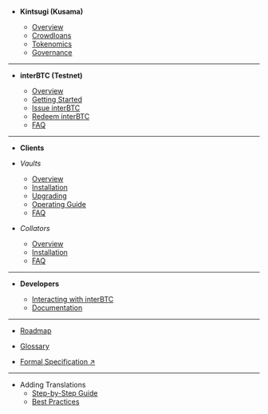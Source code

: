<!-- docs/_sidebar.md -->

* **Kintsugi (Kusama)**

  * [Overview](kintsugi/overview.md)
  * [Crowdloans](kintsugi/crowdloans.md)
  * [Tokenomics](kintsugi/tokenomics.md)
  * [Governance](kintsugi/governance.md)

---

* **interBTC (Testnet)**

  * [Overview](start/overview.md)
  * [Getting Started](start/prereq.md)
  * [Issue interBTC](start/issue.md)
  * [Redeem interBTC](start/redeem.md)
  * [FAQ](start/faq.md)

---

* **Clients**

* *Vaults*

  * [Overview](vault/overview.md)
  * [Installation](vault/installation.md)
  * [Upgrading](vault/upgrading.md)
  * [Operating Guide](vault/guide.md)
  * [FAQ](vault/faq.md)

* *Collators*

  * [Overview](collator/overview.md)
  * [Installation](collator/guide.md)
  * [FAQ](collator/faq.md)

---

* **Developers**

  * [Interacting with interBTC](developers/integration.md)
  * [Documentation](developers/documentation.md)

---

* [Roadmap](about/roadmap.md)

* [Glossary](about/glossary.md)

* [Formal Specification :arrow_upper_right:](https://spec.interlay.io/)

---

* Adding Translations
  * [Step-by-Step Guide](translation/guide.md)
  * [Best Practices](translation/best-practices.md)
